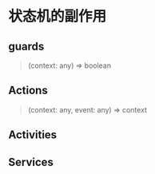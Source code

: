 # 状态机的副作用

## guards

> (context: any) => boolean

## Actions

> (context: any, event: any) => context

## Activities

> 

## Services

>

